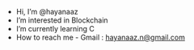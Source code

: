 - Hi, I’m @hayanaaz
- I’m interested in Blockchain
- I’m currently learning C
- How to reach me - Gmail : hayanaaz.n@gmail.com

<!---
hayanaaz/hayanaaz is a ✨ special ✨ repository because its `README.md` (this file) appears on your GitHub profile.
You can click the Preview link to take a look at your changes.
--->
